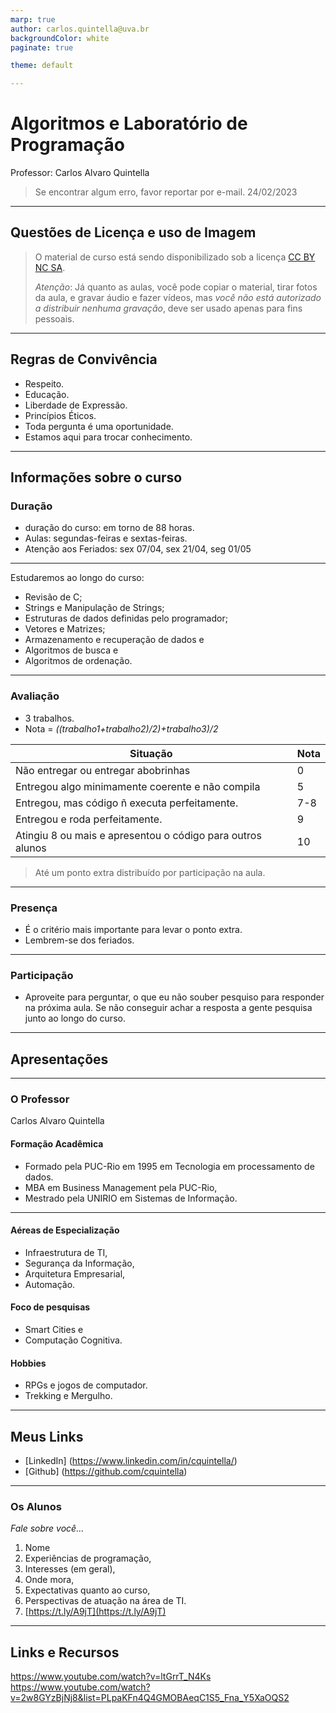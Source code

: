 ```yaml
---
marp: true
author: carlos.quintella@uva.br
backgroundColor: white
paginate: true

theme: default

---
```


# Algoritmos e Laboratório de Programação #

Professor: Carlos Alvaro Quintella
> Se encontrar algum erro, favor reportar por e-mail.
24/02/2023

---

## Questões de Licença e uso de Imagem ##

> O material de curso está sendo disponibilizado sob a licença [CC BY NC SA](<https://creativecommons.org/licenses/by-nc-sa/4.0/>).
>
> *Atenção*: Já quanto as aulas, você pode copiar o material, tirar fotos da aula, e gravar áudio e fazer vídeos, mas *você não está autorizado a distribuir nenhuma gravação*, deve ser usado apenas para fins pessoais.

---

## Regras de Convivência ##

* Respeito.
* Educação.
* Liberdade de Expressão.
* Princípios Éticos.
* Toda pergunta é uma oportunidade.
* Estamos aqui para trocar conhecimento.

---

## Informações sobre o curso ##

### Duração ###

* duração do curso: em torno de 88 horas.
* Aulas: segundas-feiras e sextas-feiras.
* Atenção aos Feriados: sex 07/04, sex 21/04, seg 01/05

---

Estudaremos ao longo do curso:

* Revisão de C;
* Strings e Manipulação de Strings;
* Estruturas de dados definidas pelo programador;
* Vetores e Matrizes;
* Armazenamento e recuperação de dados e
* Algoritmos de busca e
* Algoritmos de ordenação.

---

### Avaliação ###

* 3 trabalhos.
* Nota = *((trabalho1+trabalho2)/2)+trabalho3)/2*

Situação|Nota
--------|----
Não entregar ou entregar abobrinhas| 0
Entregou algo minimamente coerente e não compila | 5
Entregou, mas código ñ executa perfeitamente. | 7-8
Entregou e roda perfeitamente.|9
Atingiu 8 ou mais e apresentou o código para outros alunos| 10

> Até um ponto extra distribuído por participação na aula.

---

### Presença ###

* É o critério mais importante para levar o ponto extra.
* Lembrem-se dos feriados.

---

### Participação ###

* Aproveite para perguntar, o que eu não souber pesquiso para responder na próxima aula. Se não conseguir achar a resposta a gente pesquisa junto ao longo do curso.

---

## Apresentações ##

---

### O Professor ###

Carlos Alvaro Quintella

#### Formação Acadêmica ####

* Formado pela PUC-Rio em 1995 em Tecnologia em processamento de dados.
* MBA em Business Management pela PUC-Rio,
* Mestrado pela UNIRIO em Sistemas de Informação.

---

#### Aéreas de Especialização ####

* Infraestrutura de TI,
* Segurança da Informação,
* Arquitetura Empresarial,
* Automação.

#### Foco de pesquisas ####

* Smart Cities e
* Computação Cognitiva.

#### Hobbies ####

* RPGs e jogos de computador.
* Trekking e Mergulho.

---

## Meus Links ##

* [LinkedIn] (<https://www.linkedin.com/in/cquintella/>)
* [Github] (<https://github.com/cquintella>)

---

### Os Alunos ###

*Fale sobre você...*

1. Nome
2. Experiências de programação,
3. Interesses (em geral),
4. Onde mora,
5. Expectativas quanto ao curso,
6. Perspectivas de atuação na área de TI.
7. [https://t.ly/A9jT](https://t.ly/A9jT)

---

## Links e Recursos ##

https://www.youtube.com/watch?v=ltGrrT_N4Ks
https://www.youtube.com/watch?v=2w8GYzBjNj8&list=PLpaKFn4Q4GMOBAeqC1S5_Fna_Y5XaOQS2
